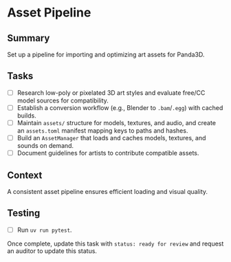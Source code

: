# Asset Pipeline

## Summary
Set up a pipeline for importing and optimizing art assets for Panda3D.

## Tasks
- [ ] Research low-poly or pixelated 3D art styles and evaluate free/CC model sources for compatibility.
- [ ] Establish a conversion workflow (e.g., Blender to `.bam`/`.egg`) with cached builds.
- [ ] Maintain `assets/` structure for models, textures, and audio, and create an `assets.toml` manifest mapping keys to paths and hashes.
- [ ] Build an `AssetManager` that loads and caches models, textures, and sounds on demand.
- [ ] Document guidelines for artists to contribute compatible assets.

## Context
A consistent asset pipeline ensures efficient loading and visual quality.

## Testing
- [ ] Run `uv run pytest`.

Once complete, update this task with `status: ready for review` and request an auditor to update this status.
